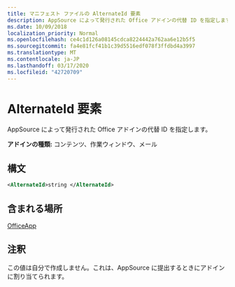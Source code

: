 ```yaml
---
title: マニフェスト ファイルの AlternateId 要素
description: AppSource によって発行された Office アドインの代替 ID を指定します。
ms.date: 10/09/2018
localization_priority: Normal
ms.openlocfilehash: ce4c1d126a08145cdca8224442a762aa6e12b5f5
ms.sourcegitcommit: fa4e81fcf41b1c39d5516edf078f3ffdbd4a3997
ms.translationtype: MT
ms.contentlocale: ja-JP
ms.lasthandoff: 03/17/2020
ms.locfileid: "42720709"
---
```

# <a name="alternateid-element"></a>AlternateId 要素

AppSource によって発行された Office アドインの代替 ID を指定します。

**アドインの種類:** コンテンツ、作業ウィンドウ、メール

## <a name="syntax"></a>構文

```XML
<AlternateId>string </AlternateId>
```

## <a name="contained-in"></a>含まれる場所

[OfficeApp](officeapp.md)

## <a name="remarks"></a>注釈

この値は自分で作成しません。これは、AppSource に提出するときにアドインに割り当てられます。

